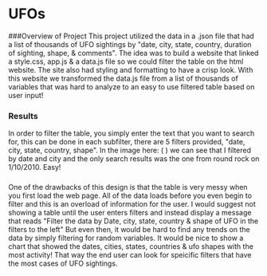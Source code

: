 # UFOs

###Overview of Project
This project utilized the data in a .json file that had a list of thousands of UFO sightings by "date, city, state, country, duration of sighting, shape, & comments". The idea was to build a website that linked a style.css, app.js & a data.js file so we could filter the table on the html website. The site also had styling and formatting to have a crisp look. With this website we transformed the data.js file from a list of thousands of variables that was hard to analyze to an easy to use filtered table based on user input!


### Results
In order to filter the table, you simply enter the text that you want to search for, this can be done in each subfilter, there are 5 filters provided, "date, city, state, country, shape". In the image here: ( ) we can see that I filtered by date and city and the only search results was the one from round rock on 1/10/2010. Easy!


###
One of the drawbacks of this design is that the table is very messy when you first load the web page. All of the data loads before you even begin to filter and this is an overload of information for the user. I would suggest not showing a table until the user enters filters and instead display a message that reads "Filter the data by Date, city, state, country & shape of UFO in the filters to the left" But even then, it would be hard to find any trends on the data by simply filtering for random variables. It would be nice to show a chart that showed the dates, cities, states, countries & ufo shapes with the most activity! That way the end user can look for speicific filters that have the most cases of UFO sightings. 


